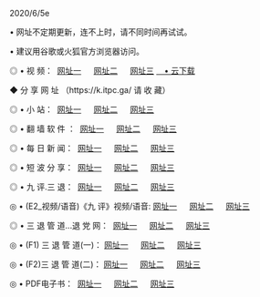 <p>2020/6/5e
<p>• 网址不定期更新，连不上时，请不同时间再试试。
<p>• 建议用谷歌或火狐官方浏览器访问。
<p>◎ • 视 频： 
<a href="http://hzg.lexmarktr.com/" target="_blank">网址一</a> 　 
<a href="http://hsd.lexmarktr.com/" target="_blank">网址二</a> 　 
<a href="http://hxc.lexmarktr.com/b.html" target="_blank">网址三</a>
<a href="https://yadi.sk/d/d0sUeAOpal3njw" target="_wblank">　• 云下载 </a></p>
<p>◆ 分 享 网 址 （https://k.itpc.ga/ 请 收 藏） </p>

<p>◎ • 小 站：  
<a href="http://hzg.lexmarktr.com/f.html" target="_blank">网址一</a> 　 
<a href="http://hsd.lexmarktr.com/h.html" target="_blank">网址二</a> 　 
<a href="http://hxc.lexmarktr.com/k/" target="_blank">网址三</a></p>
<p>◎ • 翻 墙 软 件 ：  
<a href="http://hzg.lexmarktr.com/ff/" target="_blank">网址一</a> 　 
<a href="http://hsd.lexmarktr.com/s/read/a1_nd.html" target="_blank">网址二</a> 　 
<a href="http://hxc.lexmarktr.com/ff/index.html" target="_blank">网址三</a></p>
<p>◎ • 每 日 新 闻：  
<a href="http://hzg.lexmarktr.com/day/" target="_blank">网址一</a> 　 
<a href="http://hsd.lexmarktr.com/day/" target="_blank">网址二</a> 　 
<a href="http://hxc.lexmarktr.com/day/index.html" target="_blank">网址三</a></p>
<p>◎ • 短 波 分 享：  
<a href="http://hzg.lexmarktr.com/h/" target="_blank">网址一</a> 　 
<a href="http://hsd.lexmarktr.com/h/" target="_blank">网址二</a> 　 
<a href="http://hxc.lexmarktr.com/h/index.html" target="_blank">网址三</a></p>
<p>◎ • 九 评.三 退：  
<a href="http://hzg.lexmarktr.com/t/" target="_blank">网址一</a> 　 
<a href="http://hsd.lexmarktr.com/v2/index.html" target="_blank">网址二</a> 　 
<a href="http://hxc.lexmarktr.com/tt/index.html" target="_blank">网址三</a> 　</p>
<p>◎ • (E2_视频/语音)《九 评》视频/语音: 
<a href="http://hzg.lexmarktr.com/7738.html" target="_blank">网址一</a> 　 
<a href="http://hsd.lexmarktr.com/7614.html" target="_blank">网址二</a> 　 
<a href="http://hxc.lexmarktr.com/7633.html" target="_blank">网址三</a></p>
<p>◎ • 三 退 管 道...退 党 网：  
<a href="http://hzg.lexmarktr.com/go/td1.html" target="_blank">网址一</a> 　 
<a href="http://hsd.lexmarktr.com/go/td2.html" target="_blank">网址二</a> 　 
<a href="http://hxc.lexmarktr.com/go/td3.html" target="_blank">网址三</a></p>
<p>◎ • (F1) 三 退 管 道(一)： 
<a href="http://hzg.lexmarktr.com/dd/" target="_blank">网址一</a> 　 
<a href="http://hsd.lexmarktr.com/s/read/a1_tdx.html" target="_blank">网址二</a> 　 
<a href="http://hxc.lexmarktr.com/dd/" target="_blank">网址三</a></p>
<p>◎ • (F2)三 退 管 道(二)： 
<a href="http://hxc.lexmarktr.com/d/" target="_blank">网址一</a> 　 
<a href="http://hzg.lexmarktr.com/d/index.html" target="_blank">网址二</a> 　 
<a href="http://hsd.lexmarktr.com/d/" target="_blank">网址三</a></p>
<p>◎ • PDF电子书：  
<a href="http://hzg.lexmarktr.com/p/" target="_blank">网址一</a> 　 
<a href="http://hsd.lexmarktr.com/p/index.html" target="_blank">网址二</a> 　 
<a href="http://hxc.lexmarktr.com/p/" target="_blank">网址三</a></p>
